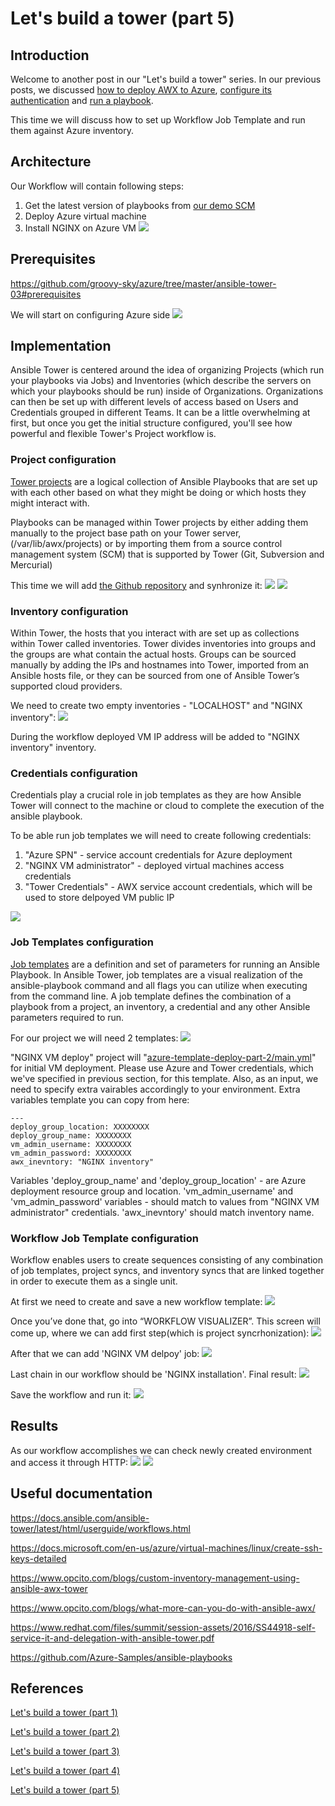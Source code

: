 # Let's build a tower (part 5)

## Introduction

Welcome to another post in our "Let's build a tower" series. In our previous posts, we discussed [how to deploy AWX to Azure](https://lnkd.in/g3gsW3r), [configure its authentication](https://lnkd.in/gEdp66V) and [run a playbook](https://lnkd.in/diUNrU9).

This time we will discuss how to set up Workflow Job Template and run them against Azure inventory.

## Architecture

Our Workflow will contain following steps:
1. Get the latest version of playbooks from [our demo SCM](https://github.com/groovy-sky/tower-examples.git)
2. Deploy Azure virtual machine
3. Install NGINX on Azure VM
![](/images/ansible-tower/project_arch.png)


## Prerequisites

https://github.com/groovy-sky/azure/tree/master/ansible-tower-03#prerequisites

We will start on configuring Azure side 
![](/images/ansible-tower/assign_role.png)

## Implementation

Ansible Tower is centered around the idea of organizing Projects (which run your playbooks via Jobs) and Inventories (which describe the servers on which your playbooks should be run) inside of Organizations. Organizations can then be set up with different levels of access based on Users and Credentials grouped in different Teams. It can be a little overwhelming at first, but once you get the initial structure configured, you'll see how powerful and flexible Tower's Project workflow is.

### Project configuration

[Tower projects](https://www.ansible.com/blog/getting-started-with-ansible-tower-projects-inventories) are a logical collection of Ansible Playbooks that are set up with each other based on what they might be doing or which hosts they might interact with.

Playbooks can be managed within Tower projects by either adding them manually to the project base path on your Tower server, (/var/lib/awx/projects) or by importing them from a source control management system (SCM) that is supported by Tower (Git, Subversion and Mercurial)

This time we will add [the Github repository](https://github.com/groovy-sky/tower-examples.git) and synhronize it:
![](/images/ansible-tower/tower_playbooks.png)
![](/images/ansible-tower/sync_project.png)


### Inventory configuration

Within Tower, the hosts that you interact with are set up as collections within Tower called inventories. Tower divides inventories into groups and the groups are what contain the actual hosts. Groups can be sourced manually by adding the IPs and hostnames into Tower, imported from an Ansible hosts file, or they can be sourced from one of Ansible Tower’s supported cloud providers.

We need to create two empty inventories - "LOCALHOST" and "NGINX inventory":
![](/images/ansible-tower/awx_invent.png)

During the workflow deployed VM IP address will be added to "NGINX inventory" inventory.

### Credentials configuration

Credentials play a crucial role in job templates as they are how Ansible Tower will connect to the machine or cloud to complete the execution of the ansible playbook.

To be able run job templates we will need to create following credentials:
1. "Azure SPN" - service account credentials for Azure deployment
1. "NGINX VM administrator" - deployed virtual machines access credentials
1. "Tower Credentials" - AWX service account credentials, which will be used to store delpoyed VM public IP

![](/images/ansible-tower/awx_credentials.png)

### Job Templates configuration

[Job templates](https://www.ansible.com/blog/getting-started-setting-up-an-ansible-job-template) are a definition and set of parameters for running an Ansible Playbook. In Ansible Tower, job templates are a visual realization of the ansible-playbook command and all flags you can utilize when executing from the command line. A job template defines the combination of a playbook from a project, an inventory, a credential and any other Ansible parameters required to run.

For our project we will need 2 templates:
![](/images/ansible-tower/nginx_templates.png)

"NGINX VM deploy" project will "[azure-template-deploy-part-2/main.yml](https://raw.githubusercontent.com/groovy-sky/tower-examples/master/azure-template-deploy-part-2/main.yml)" for initial VM deployment. Please use Azure and Tower credentials, which we've specified in previous section, for this template. Also, as an input, we need to specify extra vairables accordingly to your environment. Extra variables template you can copy from here:
```
---
deploy_group_location: XXXXXXXX
deploy_group_name: XXXXXXXX
vm_admin_username: XXXXXXXX
vm_admin_password: XXXXXXXX
awx_inevntory: "NGINX inventory"
```

Variables 'deploy_group_name' and 'deploy_group_location' - are Azure deployment resource group and location.
'vm_admin_username' and 'vm_admin_password' variables - should match to values from "NGINX VM administrator" credentials.  'awx_inevntory' should match inventory name.

### Workflow Job Template configuration

Workflow enables users to create sequences consisting of any combination of job templates, project syncs, and inventory syncs that are linked together in order to execute them as a single unit. 

At first we need to create and save a new workflow template:
![](/images/ansible-tower/nginx_inven.png)

Once you’ve done that, go into “WORKFLOW VISUALIZER”. This screen will come up, where we can add first step(which is project syncrhonization):
![](/images/ansible-tower/workflow_part1.png)

After that we can add 'NGINX VM delpoy' job:
![](/images/ansible-tower/workflow_part2.png)

Last chain in our workflow should be 'NGINX installation'. Final result:
![](/images/ansible-tower/workflow_whole.png)

Save the workflow and run it:
![](/images/ansible-tower/run_worfklow.png)

## Results

As our workflow accomplishes we can check newly created environment and access it through HTTP:
![](/images/ansible-tower/workflow_result_1.png)
![](/images/ansible-tower/workflow_result_2.png)

## Useful documentation

https://docs.ansible.com/ansible-tower/latest/html/userguide/workflows.html

https://docs.microsoft.com/en-us/azure/virtual-machines/linux/create-ssh-keys-detailed

https://www.opcito.com/blogs/custom-inventory-management-using-ansible-awx-tower

https://www.opcito.com/blogs/what-more-can-you-do-with-ansible-awx/

https://www.redhat.com/files/summit/session-assets/2016/SS44918-self-service-it-and-delegation-with-ansible-tower.pdf

https://github.com/Azure-Samples/ansible-playbooks


## References

[Let's build a tower (part 1)](/ansible-tower-00/README.md)

[Let's build a tower (part 2)](/ansible-tower-01/README.md)

[Let's build a tower (part 3)](/ansible-tower-02/README.md)

[Let's build a tower (part 4)](/ansible-tower-03/README.md)

[Let's build a tower (part 5)](/ansible-tower-04/README.md)
